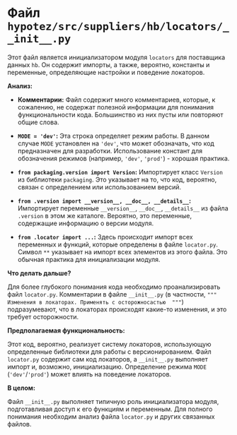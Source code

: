 # Файл `hypotez/src/suppliers/hb/locators/__init__.py`

Этот файл является инициализатором модуля `locators` для поставщика данных `hb`. Он содержит импорты, а также, вероятно, константы и переменные, определяющие настройки и поведение локаторов.

**Анализ:**

* **Комментарии:** Файл содержит много комментариев, которые, к сожалению, не содержат полезной информации для понимания функциональности кода. Большинство из них пусты или повторяют общие слова.

* **`MODE = 'dev'`:**  Эта строка определяет режим работы. В данном случае `MODE` установлен на `'dev'`, что может обозначать, что код предназначен для разработки.  Использование констант для обозначения режимов (например, `'dev'`, `'prod'`) - хорошая практика.

* **`from packaging.version import Version`:** Импортирует класс `Version` из библиотеки `packaging`. Это указывает на то, что  код, вероятно, связан с определением или использованием версий.

* **`from .version import __version__, __doc__, __details__`:** Импортирует переменные `__version__`, `__doc__`, `__details__` из файла `.version` в этом же каталоге.  Вероятно, это переменные, содержащие информацию о версии модуля.

* **`from .locator import ...`:**  Здесь происходит импорт всех переменных и функций, которые определены в файле `locator.py`. Символ `**` указывает на импорт всех элементов из этого файла. Это обычная практика для инициализации модуля.

**Что делать дальше?**

Для более глубокого понимания кода необходимо проанализировать файл `locator.py`.  Комментарии в файле `__init__.py` (в частности, `""" Изменения в локаторах. Применять с осторожносастью  """`) подразумевают, что в локаторах происходят какие-то изменения, и это требует осторожности.

**Предполагаемая функциональность:**

Этот код, вероятно, реализует систему локаторов, использующую определенные библиотеки для работы с версионированием. Файл `locator.py` содержит сам код локаторов, а `__init__.py` выполняет импорт и, возможно, инициализацию.  Определение режима `MODE` (`'dev'`/`'prod'`) может влиять на поведение локаторов.

**В целом:**

Файл `__init__.py` выполняет типичную роль инициализатора модуля, подготавливая доступ к его функциям и переменным.  Для полного понимания необходим анализ файла `locator.py` и других связанных файлов.
